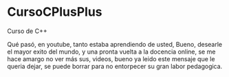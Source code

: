 # CursoCPlusPlus
Curso de C++

Qué pasó, en youtube, tanto estaba aprendiendo de usted, Bueno, desearle el mayor exito del mundo, y una pronta vuelta a la docencia online, se me hace amargo no ver más sus, videos, bueno ya leido este mensaje que le queria dejar, se puede borrar para no entorpecer su gran labor pedagogica. 
